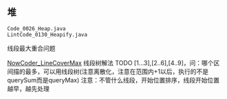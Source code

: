 ## 堆

```
Code_0026_Heap.java 
LintCode_0130_Heapify.java
```

线段最大重合问题

[NowCoder_LineCoverMax](nowcoder\NowCoder_LineCoverMax.md)
线段树解法 TODO
[1...3],[2..6],[4..9]，问：哪个区间描的最多，可以用线段树(注意离散化，注意在范围内+1以后，执行的不是querySum而是queryMax)
注意：不管什么线段，开始位置排序，线段开始位置越早，越先处理